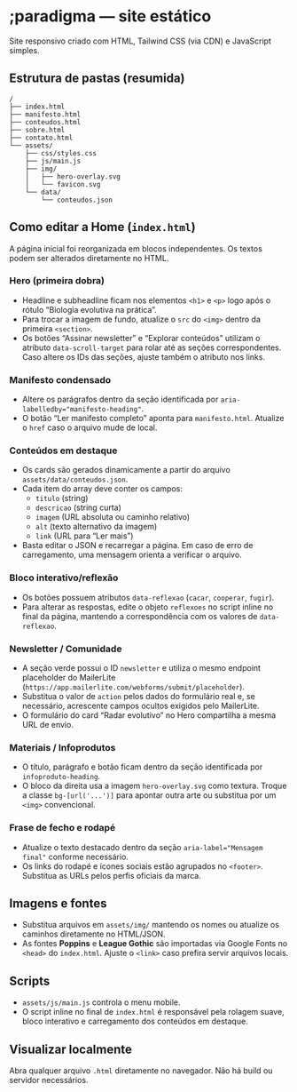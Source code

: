 # ;paradigma — site estático

Site responsivo criado com HTML, Tailwind CSS (via CDN) e JavaScript simples.

## Estrutura de pastas (resumida)

```
/
├── index.html
├── manifesto.html
├── conteudos.html
├── sobre.html
├── contato.html
└── assets/
    ├── css/styles.css
    ├── js/main.js
    ├── img/
    │   ├── hero-overlay.svg
    │   └── favicon.svg
    └── data/
        └── conteudos.json
```

## Como editar a Home (`index.html`)

A página inicial foi reorganizada em blocos independentes. Os textos podem ser alterados diretamente no HTML.

### Hero (primeira dobra)
- Headline e subheadline ficam nos elementos `<h1>` e `<p>` logo após o rótulo “Biologia evolutiva na prática”.
- Para trocar a imagem de fundo, atualize o `src` do `<img>` dentro da primeira `<section>`.
- Os botões “Assinar newsletter” e “Explorar conteúdos” utilizam o atributo `data-scroll-target` para rolar até as seções correspondentes. Caso altere os IDs das seções, ajuste também o atributo nos links.

### Manifesto condensado
- Altere os parágrafos dentro da seção identificada por `aria-labelledby="manifesto-heading"`.
- O botão “Ler manifesto completo” aponta para `manifesto.html`. Atualize o `href` caso o arquivo mude de local.

### Conteúdos em destaque
- Os cards são gerados dinamicamente a partir do arquivo `assets/data/conteudos.json`.
- Cada item do array deve conter os campos:
  - `titulo` (string)
  - `descricao` (string curta)
  - `imagem` (URL absoluta ou caminho relativo)
  - `alt` (texto alternativo da imagem)
  - `link` (URL para “Ler mais”)
- Basta editar o JSON e recarregar a página. Em caso de erro de carregamento, uma mensagem orienta a verificar o arquivo.

### Bloco interativo/reflexão
- Os botões possuem atributos `data-reflexao` (`cacar`, `cooperar`, `fugir`).
- Para alterar as respostas, edite o objeto `reflexoes` no script inline no final da página, mantendo a correspondência com os valores de `data-reflexao`.

### Newsletter / Comunidade
- A seção verde possui o ID `newsletter` e utiliza o mesmo endpoint placeholder do MailerLite (`https://app.mailerlite.com/webforms/submit/placeholder`).
- Substitua o valor de `action` pelos dados do formulário real e, se necessário, acrescente campos ocultos exigidos pelo MailerLite.
- O formulário do card “Radar evolutivo” no Hero compartilha a mesma URL de envio.

### Materiais / Infoprodutos
- O título, parágrafo e botão ficam dentro da seção identificada por `infoproduto-heading`.
- O bloco da direita usa a imagem `hero-overlay.svg` como textura. Troque a classe `bg-[url('...')]` para apontar outra arte ou substitua por um `<img>` convencional.

### Frase de fecho e rodapé
- Atualize o texto destacado dentro da seção `aria-label="Mensagem final"` conforme necessário.
- Os links do rodapé e ícones sociais estão agrupados no `<footer>`. Substitua as URLs pelos perfis oficiais da marca.

## Imagens e fontes

- Substitua arquivos em `assets/img/` mantendo os nomes ou atualize os caminhos diretamente no HTML/JSON.
- As fontes **Poppins** e **League Gothic** são importadas via Google Fonts no `<head>` do `index.html`. Ajuste o `<link>` caso prefira servir arquivos locais.

## Scripts

- `assets/js/main.js` controla o menu mobile.
- O script inline no final de `index.html` é responsável pela rolagem suave, bloco interativo e carregamento dos conteúdos em destaque.

## Visualizar localmente

Abra qualquer arquivo `.html` diretamente no navegador. Não há build ou servidor necessários.
